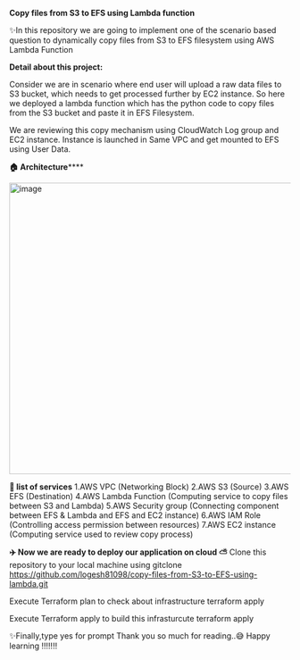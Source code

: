 **Copy files from S3 to EFS using Lambda function**

✨In this repository we are going to implement one of the scenario based question to dynamically copy files from S3 to EFS filesystem using AWS Lambda Function 

**Detail about this project:**

Consider we are in scenario where end user will upload a raw data files to S3 bucket, which needs to get processed further by EC2 instance.  So here we deployed a lambda function which has the python code to copy files from the S3 bucket and paste it in EFS Filesystem.  

We are reviewing this copy mechanism using CloudWatch Log group and EC2 instance.  Instance is launched in Same VPC and get mounted to EFS using User Data.



****🏠** Architecture******

<img width="522" alt="image" src="https://github.com/logesh81098/copy-files-from-S3-to-EFS-using-lambda/assets/83343125/45f5df84-0be5-49f7-9dda-00adb2617cbd">



**📃 list of services**
1.AWS VPC (Networking Block)
2.AWS S3 (Source)
3.AWS EFS (Destination)
4.AWS Lambda Function (Computing service to copy files between S3 and Lambda)
5.AWS Security group (Connecting component between EFS & Lambda and EFS and EC2 instance)
6.AWS IAM Role (Controlling access permission between resources)
7.AWS EC2 instance (Computing service used to review copy process)

**✈️ Now we are ready to deploy our application on cloud ⛅**
Clone this repository to your local machine using 
gitclone https://github.com/logesh81098/copy-files-from-S3-to-EFS-using-lambda.git

Execute Terraform plan to check about infrastructure 
terraform apply

Execute Terraform apply to build this infrasturcute 
terraform apply 

✨Finally,type yes for prompt 
Thank you so much for reading..😅 
Happy learning !!!!!!!
